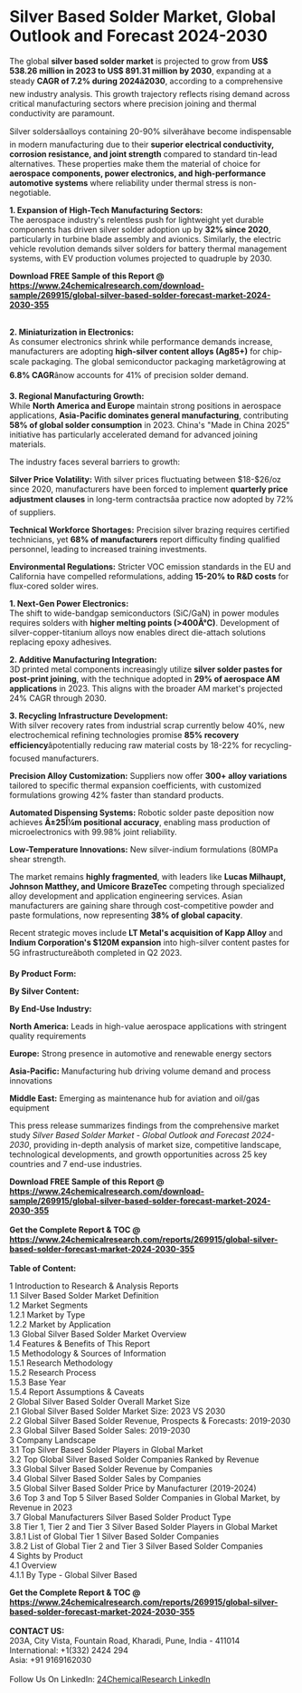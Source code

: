 <h1>Silver Based Solder Market, Global Outlook and Forecast 2024-2030</h1><p>The global <strong>silver based solder market</strong> is projected to grow from <strong>US$ 538.26 million in 2023 to US$ 891.31 million by 2030</strong>, expanding at a steady <strong>CAGR of 7.2% during 2024â2030</strong>, according to a comprehensive new industry analysis. This growth trajectory reflects rising demand across critical manufacturing sectors where precision joining and thermal conductivity are paramount.</p><p>Silver soldersâalloys containing 20-90% silverâhave become indispensable in modern manufacturing due to their <strong>superior electrical conductivity, corrosion resistance, and joint strength</strong> compared to standard tin-lead alternatives. These properties make them the material of choice for <strong>aerospace components, power electronics, and high-performance automotive systems</strong> where reliability under thermal stress is non-negotiable.</p><p><strong>1. Expansion of High-Tech Manufacturing Sectors:</strong><br>
The aerospace industry's relentless push for lightweight yet durable components has driven silver solder adoption up by <strong>32% since 2020</strong>, particularly in turbine blade assembly and avionics. Similarly, the electric vehicle revolution demands silver solders for battery thermal management systems, with EV production volumes projected to quadruple by 2030.</p><div><b>Download FREE Sample of this Report @ 
            <a href="https://www.24chemicalresearch.com/download-sample/269915/global-silver-based-solder-forecast-market-2024-2030-355">
            https://www.24chemicalresearch.com/download-sample/269915/global-silver-based-solder-forecast-market-2024-2030-355</a></b></div><br><p><strong>2. Miniaturization in Electronics:</strong><br>
As consumer electronics shrink while performance demands increase, manufacturers are adopting <strong>high-silver content alloys (Ag85+)</strong> for chip-scale packaging. The global semiconductor packaging marketâgrowing at <strong>6.8% CAGR</strong>ânow accounts for 41% of precision solder demand.</p><p><strong>3. Regional Manufacturing Growth:</strong><br>
While <strong>North America and Europe</strong> maintain strong positions in aerospace applications, <strong>Asia-Pacific dominates general manufacturing</strong>, contributing <strong>58% of global solder consumption</strong> in 2023. China's "Made in China 2025" initiative has particularly accelerated demand for advanced joining materials.</p><p>The industry faces several barriers to growth:</p><p><strong>Silver Price Volatility:</strong> With silver prices fluctuating between $18-$26/oz since 2020, manufacturers have been forced to implement <strong>quarterly price adjustment clauses</strong> in long-term contractsâa practice now adopted by 72% of suppliers.</p><p><strong>Technical Workforce Shortages:</strong> Precision silver brazing requires certified technicians, yet <strong>68% of manufacturers</strong> report difficulty finding qualified personnel, leading to increased training investments.</p><p><strong>Environmental Regulations:</strong> Stricter VOC emission standards in the EU and California have compelled reformulations, adding <strong>15-20% to R&amp;D costs</strong> for flux-cored solder wires.</p><p><strong>1. Next-Gen Power Electronics:</strong><br>
The shift to wide-bandgap semiconductors (SiC/GaN) in power modules requires solders with <strong>higher melting points (&gt;400Â°C)</strong>. Development of silver-copper-titanium alloys now enables direct die-attach solutions replacing epoxy adhesives.</p><p><strong>2. Additive Manufacturing Integration:</strong><br>
3D printed metal components increasingly utilize <strong>silver solder pastes for post-print joining</strong>, with the technique adopted in <strong>29% of aerospace AM applications</strong> in 2023. This aligns with the broader AM market's projected 24% CAGR through 2030.</p><p><strong>3. Recycling Infrastructure Development:</strong><br>
With silver recovery rates from industrial scrap currently below 40%, new electrochemical refining technologies promise <strong>85% recovery efficiency</strong>âpotentially reducing raw material costs by 18-22% for recycling-focused manufacturers.</p><p><strong>Precision Alloy Customization:</strong> Suppliers now offer <strong>300+ alloy variations</strong> tailored to specific thermal expansion coefficients, with customized formulations growing 42% faster than standard products.</p><p><strong>Automated Dispensing Systems:</strong> Robotic solder paste deposition now achieves <strong>Â±25Î¼m positional accuracy</strong>, enabling mass production of microelectronics with 99.98% joint reliability.</p><p><strong>Low-Temperature Innovations:</strong> New silver-indium formulations (80MPa shear strength.</p><p>The market remains <strong>highly fragmented</strong>, with leaders like <strong>Lucas Milhaupt, Johnson Matthey, and Umicore BrazeTec</strong> competing through specialized alloy development and application engineering services. Asian manufacturers are gaining share through cost-competitive powder and paste formulations, now representing <strong>38% of global capacity</strong>.</p><p>Recent strategic moves include <strong>LT Metal's acquisition of Kapp Alloy</strong> and <strong>Indium Corporation's $120M expansion</strong> into high-silver content pastes for 5G infrastructureâboth completed in Q2 2023.</p><p><strong>By Product Form:</strong></p><p><strong>By Silver Content:</strong></p><p><strong>By End-Use Industry:</strong></p><p><strong>North America:</strong> Leads in high-value aerospace applications with stringent quality requirements</p><p><strong>Europe:</strong> Strong presence in automotive and renewable energy sectors</p><p><strong>Asia-Pacific:</strong> Manufacturing hub driving volume demand and process innovations</p><p><strong>Middle East:</strong> Emerging as maintenance hub for aviation and oil/gas equipment</p><p>This press release summarizes findings from the comprehensive market study <em>Silver Based Solder Market - Global Outlook and Forecast 2024-2030</em>, providing in-depth analysis of market size, competitive landscape, technological developments, and growth opportunities across 25 key countries and 7 end-use industries.</p><div><b>Download FREE Sample of this Report @ 
            <a href="https://www.24chemicalresearch.com/download-sample/269915/global-silver-based-solder-forecast-market-2024-2030-355">
            https://www.24chemicalresearch.com/download-sample/269915/global-silver-based-solder-forecast-market-2024-2030-355</a></b></div><br><div><b>Get the Complete Report & TOC @ 
            <a href="https://www.24chemicalresearch.com/reports/269915/global-silver-based-solder-forecast-market-2024-2030-355">
            https://www.24chemicalresearch.com/reports/269915/global-silver-based-solder-forecast-market-2024-2030-355</a></b></div><br>
            <b>Table of Content:</b><p>1 Introduction to Research & Analysis Reports<br />
    1.1 Silver Based Solder Market Definition<br />
    1.2 Market Segments<br />
        1.2.1 Market by Type<br />
        1.2.2 Market by Application<br />
    1.3 Global Silver Based Solder Market Overview<br />
    1.4 Features & Benefits of This Report<br />
    1.5 Methodology & Sources of Information<br />
        1.5.1 Research Methodology<br />
        1.5.2 Research Process<br />
        1.5.3 Base Year<br />
        1.5.4 Report Assumptions & Caveats<br />
2 Global Silver Based Solder Overall Market Size<br />
    2.1 Global Silver Based Solder Market Size: 2023 VS 2030<br />
    2.2 Global Silver Based Solder Revenue, Prospects & Forecasts: 2019-2030<br />
    2.3 Global Silver Based Solder Sales: 2019-2030<br />
3 Company Landscape<br />
    3.1 Top Silver Based Solder Players in Global Market<br />
    3.2 Top Global Silver Based Solder Companies Ranked by Revenue<br />
    3.3 Global Silver Based Solder Revenue by Companies<br />
    3.4 Global Silver Based Solder Sales by Companies<br />
    3.5 Global Silver Based Solder Price by Manufacturer (2019-2024)<br />
    3.6 Top 3 and Top 5 Silver Based Solder Companies in Global Market, by Revenue in 2023<br />
    3.7 Global Manufacturers Silver Based Solder Product Type<br />
    3.8 Tier 1, Tier 2 and Tier 3 Silver Based Solder Players in Global Market<br />
        3.8.1 List of Global Tier 1 Silver Based Solder Companies<br />
        3.8.2 List of Global Tier 2 and Tier 3 Silver Based Solder Companies<br />
4 Sights by Product<br />
    4.1 Overview<br />
        4.1.1 By Type - Global Silver Based </p><div><b>Get the Complete Report & TOC @ 
            <a href="https://www.24chemicalresearch.com/reports/269915/global-silver-based-solder-forecast-market-2024-2030-355">
            https://www.24chemicalresearch.com/reports/269915/global-silver-based-solder-forecast-market-2024-2030-355</a></b></div><br><b>CONTACT US:</b><br>
            203A, City Vista, Fountain Road, Kharadi, Pune, India - 411014<br>
            International: +1(332) 2424 294<br>
            Asia: +91 9169162030 <br><br>
            Follow Us On LinkedIn: <a href="https://www.linkedin.com/company/24chemicalresearch/">24ChemicalResearch LinkedIn</a>